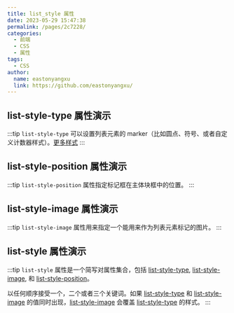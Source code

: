 ```yaml
---
title: list_style 属性
date: 2023-05-29 15:47:38
permalink: /pages/2c7228/
categories:
  - 前端
  - CSS
  - 属性
tags:
  - CSS
author:
  name: eastonyangxu
  link: https://github.com/eastonyangxu/
---
```


## list-style-type 属性演示

:::tip
`list-style-type` 可以设置列表元素的 marker（比如圆点、符号、或者自定义计数器样式）。[更多样式](https://developer.mozilla.org/zh-CN/docs/Web/CSS/list-style-type#%E5%8F%96%E5%80%BC)
:::

<css-attribute-listStyle-listStyleType/>

## list-style-position 属性演示

:::tip
`list-style-position` 属性指定标记框在主体块框中的位置。
:::

<css-attribute-listStyle-listStylePosition/>

## list-style-image 属性演示

:::tip
`list-style-image` 属性用来指定一个能用来作为列表元素标记的图片。
:::

<css-attribute-listStyle-listStyleImage/>

## list-style 属性演示

:::tip
`list-style` 属性是一个简写对属性集合，包括 [list-style-type](#list-style-type-属性演示), [list-style-image](#list-style-image-属性演示), 和 [list-style-position](#list-style-position-属性演示)。

以任何顺序接受一个，二个或者三个关键词。如果 [list-style-type](#list-style-type-属性演示) 和 [list-style-image](#list-style-image-属性演示) 的值同时出现，[list-style-image](#list-style-image-属性演示) 会覆盖 [list-style-type](#list-style-type-属性演示) 的样式。
:::

<css-attribute-listStyle-listStyle/>
